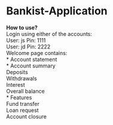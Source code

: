 # Bankist-Application
**How to use?**  
Login using either of the accounts:  
    User: js Pin: 1111  
    User: jd Pin: 2222  
Welcome page contains:  
    * Account statement  
    * Account summary   
      Deposits  
      Withdrawals  
      Interest  
      Overall balance   
    * Features  
      Fund transfer  
      Loan request  
      Account closure    
 
 
